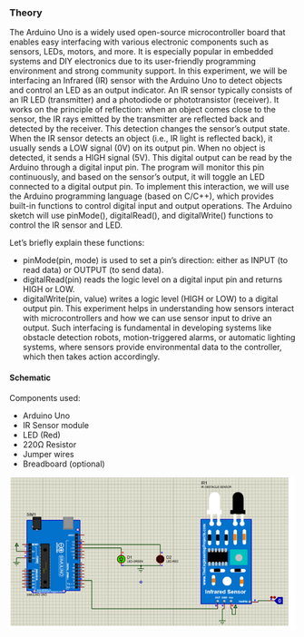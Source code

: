 ### Theory

The Arduino Uno is a widely used open-source microcontroller board that enables easy interfacing with various electronic components such as sensors, LEDs, motors, and more. It is especially popular in embedded systems and DIY electronics due to its user-friendly programming environment and strong community support. In this experiment, we will be interfacing an Infrared (IR) sensor with the Arduino Uno to detect objects and control an LED as an output indicator.
An IR sensor typically consists of an IR LED (transmitter) and a photodiode or phototransistor (receiver). It works on the principle of reflection: when an object comes close to the sensor, the IR rays emitted by the transmitter are reflected back and detected by the receiver. This detection changes the sensor’s output state.
When the IR sensor detects an object (i.e., IR light is reflected back), it usually sends a LOW signal (0V) on its output pin. When no object is detected, it sends a HIGH signal (5V). This digital output can be read by the Arduino through a digital input pin. The program will monitor this pin continuously, and based on the sensor’s output, it will toggle an LED connected to a digital output pin.
To implement this interaction, we will use the Arduino programming language (based on C/C++), which provides built-in functions to control digital input and output operations. The Arduino sketch will use pinMode(), digitalRead(), and digitalWrite() functions to control the IR sensor and LED.

Let’s briefly explain these functions:
-	pinMode(pin, mode) is used to set a pin’s direction: either as INPUT (to read data) or OUTPUT (to send data).
-	digitalRead(pin) reads the logic level on a digital input pin and returns HIGH or LOW.
-	digitalWrite(pin, value) writes a logic level (HIGH or LOW) to a digital output pin.
This experiment helps in understanding how sensors interact with microcontrollers and how we can use sensor input to drive an output. Such interfacing is fundamental in developing systems like obstacle detection robots, motion-triggered alarms, or automatic lighting systems, where sensors provide environmental data to the controller, which then takes action accordingly.

#### Schematic
Components used:
-	Arduino Uno
-	IR Sensor module
-	LED (Red)
-	220Ω Resistor
-	Jumper wires
-	Breadboard (optional)


![*IR_Sensor* ](images/IRCkt.png)